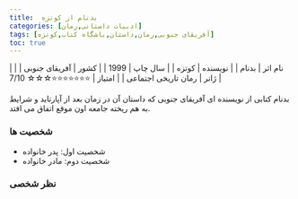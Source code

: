 ```yaml
---
title:  بدنام از کوتزه
categories: [ادبیات داستانی,رمان]
tags: [آفریقای جنوبی,رمان,داستان,باشگاه کتاب,کوتزه]
toc: true
---
```


| نام اثر | بدنام |
| نویسنده | کوتزه |
| سال چاپ | 1999 |
| کشور | آفریقای جنوبی |
| ژانر | رمان تاریخی اجتماعی |
| امتیاز | ⭐⭐⭐⭐⭐⭐⭐☆☆☆ 7/10 |

بدنام کتابی از نویسنده ای آفریقای جنوبی که داستان آن در زمان بعد از آپارتاید و شرایط به هم ریخته جامعه اون موقع اتفاق می افتد.

### شخصیت ها
- شخصیت اول: پدر خانواده
- شخصیت دوم: مادر خانواده

### نظر شخصی



